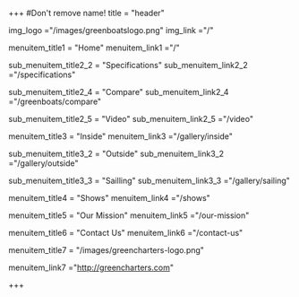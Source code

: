 +++
#Don't remove name!
title = "header"

img_logo ="/images/greenboatslogo.png"
img_link ="/"

menuitem_title1 = "Home"
menuitem_link1 ="/"



sub_menuitem_title2_2 = "Specifications"
sub_menuitem_link2_2 ="/specifications"


sub_menuitem_title2_4 = "Compare"
sub_menuitem_link2_4 ="/greenboats/compare"

sub_menuitem_title2_5 = "Video"
sub_menuitem_link2_5 ="/video"

menuitem_title3 = "Inside"
menuitem_link3 ="/gallery/inside"

sub_menuitem_title3_2 = "Outside"
sub_menuitem_link3_2 ="/gallery/outside"

sub_menuitem_title3_3 = "Sailling"
sub_menuitem_link3_3 ="/gallery/sailing"

menuitem_title4 = "Shows"
menuitem_link4 ="/shows"

menuitem_title5 = "Our Mission"
menuitem_link5 ="/our-mission"

menuitem_title6 = "Contact Us"
menuitem_link6 ="/contact-us"

menuitem_title7 = "/images/greencharters-logo.png"

menuitem_link7 ="http://greencharters.com"


+++
